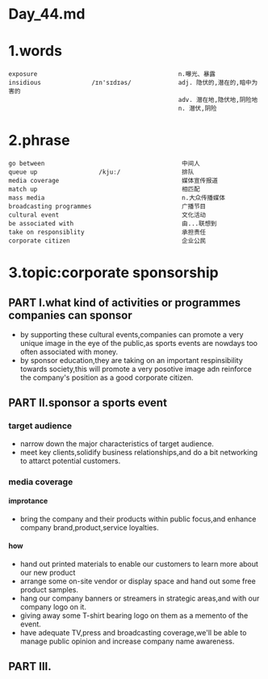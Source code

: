 # Day_44.md
# 1.words
    exposure                                       n.曝光、暴露
    insidious              /ɪn'sɪdɪəs/             adj. 隐伏的,潜在的,暗中为害的
                                                   adv. 潜在地,隐伏地,阴险地
                                                   n. 潜伏,阴险
                     


# 2.phrase
    go between                                      中间人
    queue up                 /kjuː/                 排队
    media coverage                                  媒体宣传报道
    match up                                        相匹配
    mass media                                      n.大众传播媒体
    broadcasting programmes                         广播节目
    cultural event                                  文化活动
    be associated with                              由...联想到
    take on responsiblity                           承担责任
    corporate citizen                               企业公民


# 3.topic:corporate sponsorship
## PART I.what kind of activities or programmes companies can sponsor
- by supporting these cultural events,companies can promote a very unique image in the eye of the public,as sports events are nowdays too often associated with money.
- by sponsor education,they are taking on an important respinsibility towards society,this will promote a very posotive image adn reinforce the company's position as a good corporate citizen.

## PART II.sponsor a sports event
### target audience
- narrow down the major characteristics of target audience.
- meet key clients,solidify business relationships,and do a bit networking to attarct potential customers.

### media coverage
#### improtance
- bring the company and their products within public focus,and enhance company brand,product,service loyalties.

#### how
- hand out printed materials to enable our customers to learn more about our new product
- arrange some on-site vendor or display space and hand out some free product samples.
- hang our company banners or streamers in strategic areas,and with our company logo on it.
- giving away some T-shirt bearing logo on them as a memento of the event.
- have adequate TV,press and broadcasting coverage,we'll be able to manage public opinion and increase company name awareness.



## PART III.




















